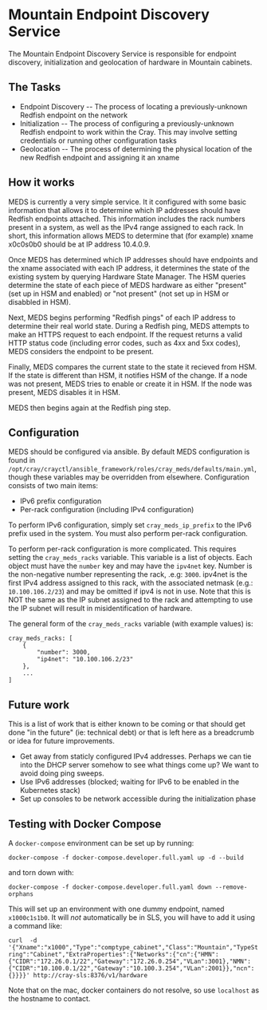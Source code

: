 # Mountain Endpoint Discovery Service

The Mountain Endpoint Discovery Service is responsible for endpoint discovery, initialization and geolocation of hardware in Mountain cabinets.

## The Tasks

* Endpoint Discovery -- The process of locating a previously-unknown Redfish endpoint on the network
* Initialization -- The process of configuring a previously-unknown Redfish endpoint to work within the Cray.  This may involve setting credentials or running other configuration tasks
* Geolocation -- The process of determining the physical location of the new Redfish endpoint and assigning it an xname

## How it works

MEDS is currently a very simple service.  It it configured with some basic information that allows it to determine which IP addresses should have Redfish endpoints attached.  This information includes the rack numbers present in a system, as well as the IPv4 range assigned to each rack.  In short, this information allows MEDS to determine that (for example) xname x0c0s0b0 should be at IP address 10.4.0.9.

Once MEDS has determined which IP addresses should have endpoints and the xname associated with each IP address, it determines the state of the existing system by querying Hardware State Manager.  The HSM queries determine the state of each piece of MEDS hardware as either "present" (set up in HSM and enabled) or "not present" (not set up in HSM or disabbled in HSM).

Next, MEDS begins performing "Redfish pings" of each IP address to determine their real world state.  During a Redfish ping, MEDS attempts to make an HTTPS request to each endpoint.  If the request returns a valid HTTP status code (including error codes, such as 4xx and 5xx codes), MEDS considers the endpoint to be present.

Finally, MEDS compares the current state to the state it recieved from HSM.  If the state is different than HSM, it notifies HSM of the change.  If a node was not present, MEDS tries to enable or create it in HSM.  If the node was present, MEDS disables it in HSM.

MEDS then begins again at the Redfish ping step.

## Configuration

MEDS should be configured via ansible.  By default MEDS configuration is found in `/opt/cray/crayctl/ansible_framework/roles/cray_meds/defaults/main.yml`, though these variables may be overridden from elsewhere.  Configuration consists of two main items:

* IPv6 prefix configuration
* Per-rack configuration (including IPv4 configuration)

To perform IPv6 configuration, simply set `cray_meds_ip_prefix` to the IPv6 prefix used in the system.  You must also perform per-rack configuration.

To perform per-rack configuration is more complicated.  This requires setting the `cray_meds_racks` variable.  This variable is a list of objects.  Each object must have the `number` key and may have the `ipv4net` key.  Number is the non-negative number representing the rack, .e.g: `3000`.  ipv4net is the first IPv4 address assigned to this rack, with the associated netmask (e.g.: `10.100.106.2/23`) and may be omitted if ipv4 is not in use.  Note that this is NOT the same as the IP subnet assigned to the rack and attempting to use the IP subnet will result in misidentification of hardware.

The general form of the `cray_meds_racks` variable (with example values) is:

```
cray_meds_racks: [
    {
        "number": 3000,
        "ip4net": "10.100.106.2/23"
    },
    ...
]
```

## Future work

This is a list of work that is either known to be coming or that should get done "in the future" (ie: technical debt) or that is left here as a breadcrumb or idea for future improvements.

* Get away from staticly configured IPv4 addresses.  Perhaps we can tie into the DHCP server somehow to see what things come up?  We want to avoid doing ping sweeps.
* Use IPv6 addresses (blocked; waiting for IPv6 to be enabled in the Kubernetes stack)
* Set up consoles to be network accessible during the initialization phase

## Testing with Docker Compose

A `docker-compose` environment can be set up by running:

`docker-compose -f docker-compose.developer.full.yaml up -d --build`

and torn down with:

`docker-compose -f docker-compose.developer.full.yaml down --remove-orphans`

This will set up an environment with one dummy endpoint, named `x1000c1s1b0`.  It will *not* automatically be in SLS, you will have to add it using a command like:

`curl  -d '{"Xname":"x1000","Type":"comptype_cabinet","Class":"Mountain","TypeString":"Cabinet","ExtraProperties":{"Networks":{"cn":{"HMN":{"CIDR":"172.26.0.1/22","Gateway":"172.26.0.254","VLan":3001},"NMN":{"CIDR":"10.100.0.1/22","Gateway":"10.100.3.254","VLan":2001}},"ncn":{}}}}' http://cray-sls:8376/v1/hardware`

Note that on the mac, docker containers do not resolve, so use `localhost` as the hostname to contact.
